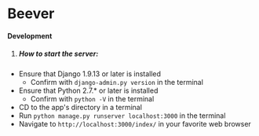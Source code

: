 # Beever

#### Development
1. ##### How to start the server:
  - Ensure that Django 1.9.13 or later is installed
    * Confirm with `django-admin.py version` in the terminal
  - Ensure that Python 2.7.* or later is installed
    * Confirm with `python -V` in the terminal
  - CD to the app's directory in a terminal
  - Run `python manage.py runserver localhost:3000` in the terminal
  - Navigate to `http://localhost:3000/index/` in your favorite web browser